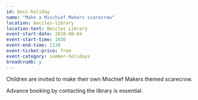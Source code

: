 ```yaml
---
id: becc-holiday
name: "Make a Mischief Makers scarecrow"
location: beccles-library
location-text: Beccles Library
event-start-date: 2018-08-04
event-start-time: 1030
event-end-time: 1130
event-ticket-price: free
event-category: summer-holidays
breadcrumb: y
---
```


Children are invited to make their own Mischief Makers themed scarecrow.

Advance booking by contacting the library is essential.
